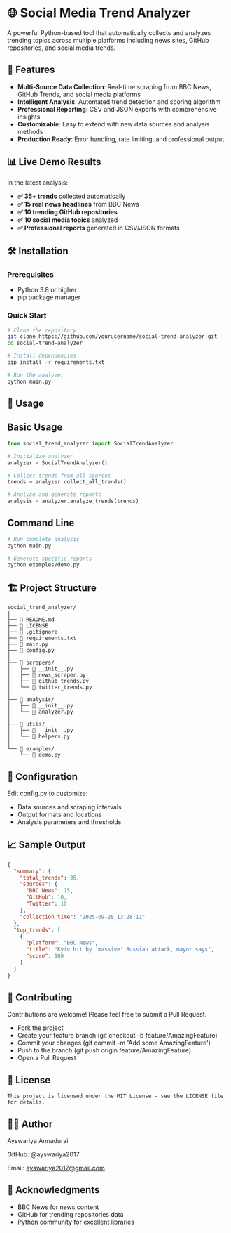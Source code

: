 # 🌐 Social Media Trend Analyzer
A powerful Python-based tool that automatically collects and analyzes trending topics across multiple platforms including news sites, GitHub repositories, and social media trends.

## 🚀 Features

- **Multi-Source Data Collection**: Real-time scraping from BBC News, GitHub Trends, and social media platforms
- **Intelligent Analysis**: Automated trend detection and scoring algorithm
- **Professional Reporting**: CSV and JSON exports with comprehensive insights
- **Customizable**: Easy to extend with new data sources and analysis methods
- **Production Ready**: Error handling, rate limiting, and professional output

## 📊 Live Demo Results

In the latest analysis:
- **✅ 35+ trends** collected automatically
- **✅ 15 real news headlines** from BBC News
- **✅ 10 trending GitHub repositories** 
- **✅ 10 social media topics** analyzed
- **✅ Professional reports** generated in CSV/JSON formats

## 🛠️ Installation

### Prerequisites
- Python 3.8 or higher
- pip package manager

### Quick Start
```bash
# Clone the repository
git clone https://github.com/yourusername/social-trend-analyzer.git
cd social-trend-analyzer

# Install dependencies
pip install -r requirements.txt

# Run the analyzer
python main.py
```
## 📖 Usage

## Basic Usage
```python
from social_trend_analyzer import SocialTrendAnalyzer

# Initialize analyzer
analyzer = SocialTrendAnalyzer()

# Collect trends from all sources
trends = analyzer.collect_all_trends()

# Analyze and generate reports
analysis = analyzer.analyze_trends(trends)
```
## Command Line
```bash
# Run complete analysis
python main.py

# Generate specific reports
python examples/demo.py
```
## 🏗️ Project Structure
```text
social_trend_analyzer/
│
├── 📄 README.md
├── 📄 LICENSE 
├── 📄 .gitignore
├── 📄 requirements.txt
├── 📄 main.py
├── 📄 config.py
│
├── 📁 scrapers/
│   ├── 📄 __init__.py
│   ├── 📄 news_scraper.py
│   ├── 📄 github_trends.py
│   └── 📄 twitter_trends.py
│
├── 📁 analysis/
│   ├── 📄 __init__.py
│   └── 📄 analyzer.py
│
├── 📁 utils/
│   ├── 📄 __init__.py
│   └── 📄 helpers.py
│
└── 📁 examples/
    └── 📄 demo.py
```
## 🔧 Configuration
Edit config.py to customize:

- Data sources and scraping intervals
- Output formats and locations
- Analysis parameters and thresholds

## 📈 Sample Output
```json
{
  "summary": {
    "total_trends": 35,
    "sources": {
      "BBC News": 15,
      "GitHub": 10,
      "Twitter": 10
    },
    "collection_time": "2025-09-28 13:28:11"
  },
  "top_trends": [
    {
      "platform": "BBC News",
      "title": "Kyiv hit by 'massive' Russian attack, mayor says",
      "score": 100
    }
  ]
}
```
## 🤝 Contributing
Contributions are welcome! Please feel free to submit a Pull Request.
- Fork the project
- Create your feature branch (git checkout -b feature/AmazingFeature)
- Commit your changes (git commit -m 'Add some AmazingFeature')
- Push to the branch (git push origin feature/AmazingFeature)
- Open a Pull Request

## 📄 License
```text
This project is licensed under the MIT License - see the LICENSE file for details.
```

## 👨‍💻 Author
Ayswariya Annadurai

GitHub: @ayswariya2017

Email: ayswariya2017@gmail.com

## 🙏 Acknowledgments

- BBC News for news content
- GitHub for trending repositories data
- Python community for excellent libraries